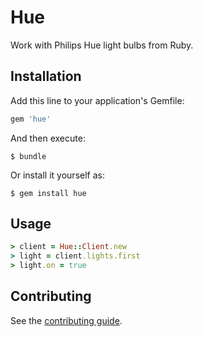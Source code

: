# Hue

Work with Philips Hue light bulbs from Ruby.

## Installation

Add this line to your application's Gemfile:

``` ruby
gem 'hue'
```

And then execute:

    $ bundle

Or install it yourself as:

    $ gem install hue

## Usage

``` ruby
> client = Hue::Client.new
> light = client.lights.first
> light.on = true
```

## Contributing

See the [contributing guide](Contributing.markdown).

